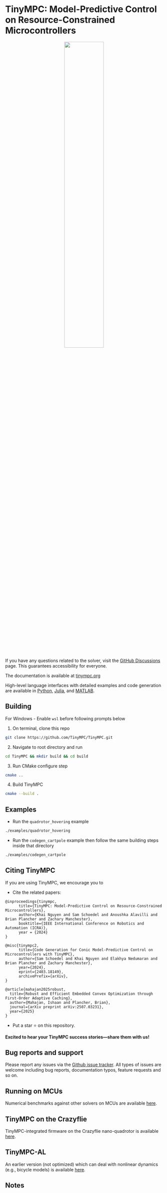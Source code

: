 # TinyMPC: Model-Predictive Control on Resource-Constrained Microcontrollers

<p align="center">
<img align="center" src="https://github.com/TinyMPC/TinyMPC.github.io/blob/main/docs/media/lightmode-banner.png" width=50%>
</p>

If you have any questions related to the solver, visit the [GitHub Discussions](https://github.com/orgs/TinyMPC/discussions) page. This guarantees accessibility for everyone.

The documentation is available at [tinympc.org](https://tinympc.org/)

High-level language interfaces with detailed examples and code generation are available in [Python](https://github.com/TinyMPC/tinympc-python), [Julia](https://github.com/TinyMPC/tinympc-julia), and [MATLAB](https://github.com/TinyMPC/tinympc-matlab).

## Building
For Windows - Enable ```wsl``` before following prompts below

1. On terminal, clone this repo

```bash
git clone https://github.com/TinyMPC/TinyMPC.git
```

2. Navigate to root directory and run

```bash
cd TinyMPC && mkdir build && cd build
```

3. Run CMake configure step

```bash
cmake ..
```

4. Build TinyMPC

```bash
cmake --build .
```

## Examples

* Run the `quadrotor_hovering` example

```bash
./examples/quadrotor_hovering
```

* Run the `codegen_cartpole` example then follow the same building steps inside that directory

```bash
./examples/codegen_cartpole
```

## Citing TinyMPC

If you are using TinyMPC, we encourage you to

* Cite the related papers:
```
@inproceedings{tinympc,
      title={TinyMPC: Model-Predictive Control on Resource-Constrained Microcontrollers}, 
      author={Khai Nguyen and Sam Schoedel and Anoushka Alavilli and Brian Plancher and Zachary Manchester},
      booktitle={IEEE International Conference on Robotics and Automation (ICRA)},
      year = {2024}
}
```
```
@misc{tinympc2,
      title={Code Generation for Conic Model-Predictive Control on Microcontrollers with TinyMPC}, 
      author={Sam Schoedel and Khai Nguyen and Elakhya Nedumaran and Brian Plancher and Zachary Manchester},
      year={2024},
      eprint={2403.18149},
      archivePrefix={arXiv},
}
```
```
@article{mahajan2025robust,
  title={Robust and Efficient Embedded Convex Optimization through First-Order Adaptive Caching},
  author={Mahajan, Ishaan and Plancher, Brian},
  journal={arXiv preprint arXiv:2507.03231},
  year={2025}
}
```
* Put a star ⭐ on this repository.

**Excited to hear your TinyMPC success stories—share them with us!**

## Bug reports and support

Please report any issues via the [Github issue tracker](https://github.com/TinyMPC/TinyMPC/issues). All types of issues are welcome including bug reports, documentation typos, feature requests and so on.

## Running on MCUs

Numerical benchmarks against other solvers on MCUs are available [here](https://github.com/RoboticExplorationLab/mcu-solver-benchmarks).

## TinyMPC on the Crazyflie

TinyMPC-integrated firmware on the Crazyflie nano-quadrotor is available [here](https://github.com/RoboticExplorationLab/tinympc-crazyflie-firmware).

## TinyMPC-AL

An earlier version (not optimized) which can deal with nonlinear dynamics (e.g., bicycle models) is available [here](https://github.com/RoboticExplorationLab/TinyMPC-AL).

## Notes
